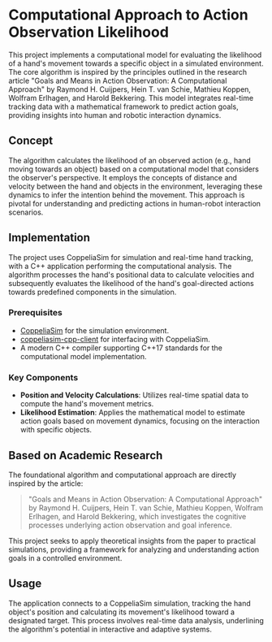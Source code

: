 # Computational Approach to Action Observation Likelihood

This project implements a computational model for evaluating the likelihood of a hand's movement towards a specific object in a simulated environment. The core algorithm is inspired by the principles outlined in the research article "Goals and Means in Action Observation: A Computational Approach" by Raymond H. Cuijpers, Hein T. van Schie, Mathieu Koppen, Wolfram Erlhagen, and Harold Bekkering. This model integrates real-time tracking data with a mathematical framework to predict action goals, providing insights into human and robotic interaction dynamics.

## Concept

The algorithm calculates the likelihood of an observed action (e.g., hand moving towards an object) based on a computational model that considers the observer's perspective. It employs the concepts of distance and velocity between the hand and objects in the environment, leveraging these dynamics to infer the intention behind the movement. This approach is pivotal for understanding and predicting actions in human-robot interaction scenarios.

## Implementation

The project uses CoppeliaSim for simulation and real-time hand tracking, with a C++ application performing the computational analysis. The algorithm processes the hand's positional data to calculate velocities and subsequently evaluates the likelihood of the hand's goal-directed actions towards predefined components in the simulation.

### Prerequisites

- [CoppeliaSim](https://www.coppeliarobotics.com/) for the simulation environment.
- [coppeliasim-cpp-client](https://github.com/Jgocunha/coppeliasim-cpp) for interfacing with CoppeliaSim.
- A modern C++ compiler supporting C++17 standards for the computational model implementation.

### Key Components

- **Position and Velocity Calculations**: Utilizes real-time spatial data to compute the hand's movement metrics.
- **Likelihood Estimation**: Applies the mathematical model to estimate action goals based on movement dynamics, focusing on the interaction with specific objects.

## Based on Academic Research

The foundational algorithm and computational approach are directly inspired by the article:

> "Goals and Means in Action Observation: A Computational Approach" by Raymond H. Cuijpers, Hein T. van Schie, Mathieu Koppen, Wolfram Erlhagen, and Harold Bekkering, which investigates the cognitive processes underlying action observation and goal inference.

This project seeks to apply theoretical insights from the paper to practical simulations, providing a framework for analyzing and understanding action goals in a controlled environment.

## Usage

The application connects to a CoppeliaSim simulation, tracking the hand object's position and calculating its movement's likelihood toward a designated target. This process involves real-time data analysis, underlining the algorithm's potential in interactive and adaptive systems.
